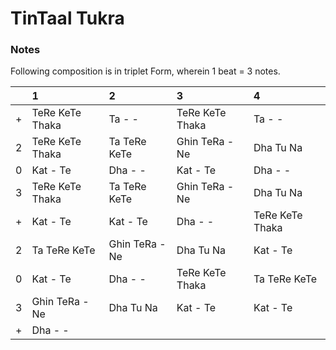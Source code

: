 # TinTaal Tukra

### Notes

Following composition is in triplet Form, wherein 1 beat = 3 notes. 

| |1|2|3|4|
| :--- | :--- | :--- | :--- | :--- |
| + | TeRe KeTe Thaka | Ta - - | TeRe KeTe Thaka | Ta - -  |    
| 2 | TeRe KeTe Thaka | Ta TeRe KeTe | Ghin TeRa -Ne | Dha Tu Na |
| 0 | Kat - Te | Dha - - | Kat - Te | Dha - - |
| 3 | TeRe KeTe Thaka | Ta TeRe KeTe | Ghin TeRa -Ne | Dha Tu Na |
| + | Kat - Te | Kat - Te | Dha - - | TeRe KeTe Thaka  | 
| 2 | Ta TeRe KeTe | Ghin TeRa -Ne | Dha Tu Na | Kat - Te  |
| 0 | Kat - Te | Dha - - | TeRe KeTe Thaka | Ta TeRe KeTe |  
| 3 | Ghin TeRa -Ne | Dha Tu Na | Kat - Te | Kat - Te  |
| + | Dha - -  |
